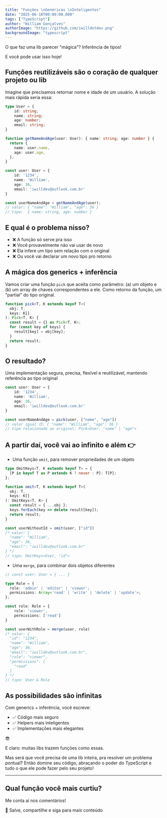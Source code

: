```yaml
---
title: "Funções \nGenéricas \nInteligentes"
date: "2025-06-18T00:00:00.000"
tags: ["TypeScript"]
author: "William Gonçalves"
authorImage: "https://github.com/iwilldotdev.png"
backgroundImage: "typescript"
---
```


O que faz uma lib parecer "mágica"? Inferência de tipos!

E você pode usar isso hoje!

## Funções reutilizáveis são o coração de qualquer projeto ou lib

Imagine que precisamos retornar nome e idade de um usuário. A solução mais rápida seria essa:

```ts
type User = {
    id: string;
    name: string;
    age: number;
    email: string;
}

function getNameAndAge(user: User): { name: string; age: number } {
  return {
    name: user.name,
    age: user.age,
  };
}

const user: User = { 
    id: '1234', 
    name: 'William', 
    age: 36, 
    email: 'iwilldev@outlook.com.br'
}

const userNameAndAge = getNameAndAge(user);
// valor: { "name": "William", "age": 36 }
// tipo:  { name: string, age: number }
```

## E qual é o problema nisso?

- ❌ A função só serve pra isso
- ❌ Você provavelmente não vai usar de novo
- ❌ Ela infere um tipo sem relação com o original
- ❌ Ou você vai declarar um novo tipo pro retorno

## A mágica dos generics + inferência

Vamos criar uma função `pick` que aceita como parâmetro: (a) um objeto e (b) um array de chaves correspondentes a ele. Como retorno da função, um "partial" do tipo original.

```ts
function pick<T, K extends keyof T>(
  obj: T, 
  keys: K[]
): Pick<T, K> {
  const result = {} as Pick<T, K>;
  for (const key of keys) {
    result[key] = obj[key];
  }
  return result;
}
```

## O resultado?

Uma implementação segura, precisa, flexível e reutilizável, mantendo referência ao tipo original

```ts
const user: User = { 
    id: '1234', 
    name: 'William', 
    age: 36, 
    email: 'iwilldev@outlook.com.br'
}

const userNameAndAge = pick(user, ["name", "age"])
// valor igual 🙃: { "name": "William", "age": 36 }
// tipo relacionado ao original: Pick<User, "name" | "age">
```

## A partir daí, você vai ao infinito e além 👉

- Uma função `omit`, para remover propriedades de um objeto

```ts
type OmitKeys<T, K extends keyof T> = {
  [P in keyof T as P extends K ? never : P]: T[P];
};

function omit<T, K extends keyof T>(
  obj: T,
  keys: K[]
): OmitKeys<T, K> {
  const result = { ...obj };
  keys.forEach(key => delete result[key]);
  return result;
}

const userWithoutId = omit(user, ["id"])
/* valor: {
  "name": "William",
  "age": 36,
  "email": "iwilldev@outlook.com.br"
} */
// tipo: OmitKeys<User, "id">
```

- Uma `merge`, para combinar dois objetos diferentes

```ts
// const user: User = { ... }

type Role = {
  role: 'admin' | 'editor' | 'viewer';
  permissions: Array<'read' | 'write' | 'delete' | 'update'>;
};

const role: Role = {
    role: 'viewer',
    permissions: ['read']
}

const userWithRole = merge(user, role)
/* valor: {
  "id": "1234",
  "name": "William",
  "age": 36,
  "email": "iwilldev@outlook.com.br",
  "role": "viewer",
  "permissions": [
    "read"
  ]
} */
// tipo: User & Role
```

## As possibilidades são infinitas

Com generics + inferência, você escreve:

- ✅ Código mais seguro
- ✅ Helpers mais inteligentes
- ✅ Implementações mais elegantes

😎

E claro: muitas libs trazem funções como essas. 

Mas será que você precisa de uma lib inteira, pra resolver um problema pontual? Então domine seu código, abraçando o poder do TypeScript e tudo o que ele pode fazer pelo seu projeto!

-----

## Qual função você mais curtiu?

Me conta aí nos comentários!

🔁 Salve, compartilhe e siga para mais conteúdo